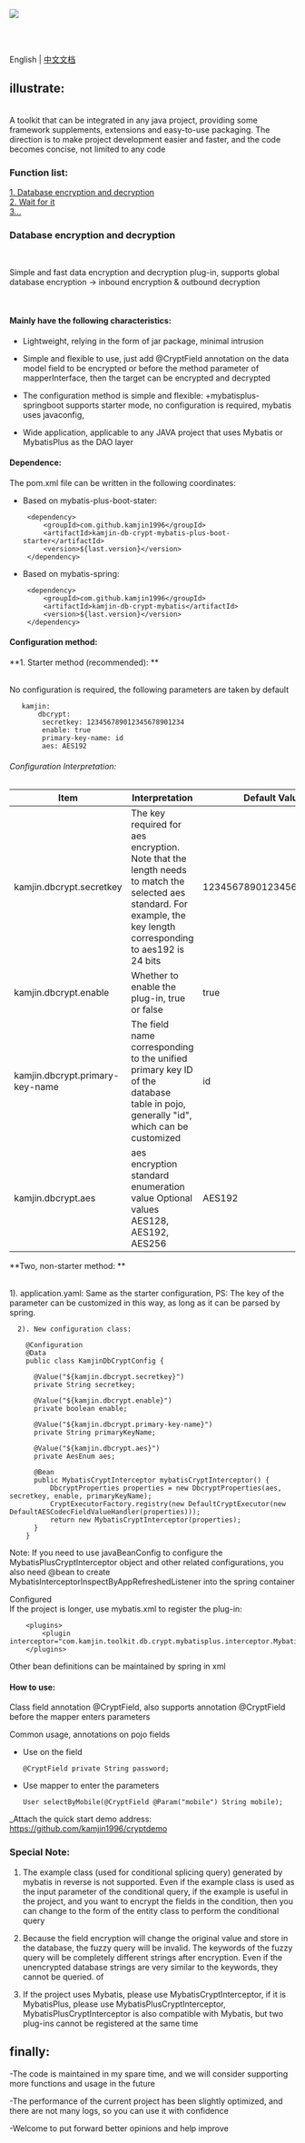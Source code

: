 ![](https://ftp.bmp.ovh/imgs/2019/12/9fdfb3fbd3e6225d.jpeg)


<br>
<div id = "englishRead"></div>

<br>

English | [中文文档](README.MD)
## illustrate:

 <br>
A toolkit that can be integrated in any java project, providing some framework supplements, extensions and easy-to-use packaging. The direction is to make project development easier and faster, and the code becomes concise, not limited to any code
<br>

### Function list:
<a href="#db.crypt">1. Database encryption and decryption</a><br>
<a href="#db.crypt">2. Wait for it</a><br>
<a href="#db.crypt">3...</a><br>


<h3><div id="db.crypt">Database encryption and decryption</div></h3>

<br>

Simple and fast data encryption and decryption plug-in, supports global database encryption -> inbound encryption & outbound decryption

<br>

#### Mainly have the following characteristics:

+ Lightweight, relying in the form of jar package, minimal intrusion

+ Simple and flexible to use, just add @CryptField annotation on the data model field to be encrypted or before the method parameter of mapperInterface, then the target can be encrypted and decrypted

+ The configuration method is simple and flexible:
  +mybatisplus-springboot supports starter mode, no configuration is required, mybatis uses javaconfig,

+ Wide application, applicable to any JAVA project that uses Mybatis or MybatisPlus as the DAO layer

#### Dependence:

The pom.xml file can be written in the following coordinates:

+ Based on mybatis-plus-boot-stater:

       <dependency>
           <groupId>com.github.kamjin1996</groupId>
           <artifactId>kamjin-db-crypt-mybatis-plus-boot-starter</artifactId>
           <version>${last.version}</version>
       </dependency>

+ Based on mybatis-spring:

       <dependency>
           <groupId>com.github.kamjin1996</groupId>
           <artifactId>kamjin-db-crypt-mybatis</artifactId>
           <version>${last.version}</version>
       </dependency>

#### Configuration method:

**1. Starter method (recommended): **

<br>
    No configuration is required, the following parameters are taken by default

       kamjin:
           dbcrypt:
            secretkey: 123456789012345678901234
            enable: true
            primary-key-name: id
            aes: AES192


###### Configuration Interpretation:
| Item | Interpretation | Default Value |
| ---- | ---- | ---- |
| kamjin.dbcrypt.secretkey | The key required for aes encryption. Note that the length needs to match the selected aes standard. For example, the key length corresponding to aes192 is 24 bits | 123456789012345678901234 |
| kamjin.dbcrypt.enable | Whether to enable the plug-in, true or false | true |
| kamjin.dbcrypt.primary-key-name | The field name corresponding to the unified primary key ID of the database table in pojo, generally "id", which can be customized | id |
| kamjin.dbcrypt.aes | aes encryption standard enumeration value Optional values ​​AES128, AES192, AES256 | AES192 |


**Two, non-starter method: **

<br>
      1). application.yaml:
          Same as the starter configuration, PS: The key of the parameter can be customized in this way, as long as it can be parsed by spring.

      2). New configuration class:

        @Configuration
        @Data
        public class KamjinDbCryptConfig {

          @Value("${kamjin.dbcrypt.secretkey}")
          private String secretkey;

          @Value("${kamjin.dbcrypt.enable}")
          private boolean enable;

          @Value("${kamjin.dbcrypt.primary-key-name}")
          private String primaryKeyName;

          @Value("${kamjin.dbcrypt.aes}")
          private AesEnum aes;

          @Bean
          public MybatisCryptInterceptor mybatisCryptInterceptor() {
              DbcryptProperties properties = new DbcryptProperties(aes, secretkey, enable, primaryKeyName);
              CryptExecutorFactory.registry(new DefaultCryptExecutor(new DefaultAESCodecFieldValueHandler(properties)));
              return new MybatisCryptInterceptor(properties);
          }
        }

Note: If you need to use javaBeanConfig to configure the MybatisPlusCryptInterceptor object and other related configurations, you also need @bean to create MybatisInterceptorInspectByAppRefreshedListener into the spring container

Configured
<br>
If the project is longer, use mybatis.xml to register the plug-in:

        <plugins>
            <plugin interceptor="com.kamjin.toolkit.db.crypt.mybatisplus.interceptor.MybatisPlusCryptInterceptor"/>
        </plugins>

Other bean definitions can be maintained by spring in xml


#### How to use:

Class field annotation @CryptField, also supports annotation @CryptField before the mapper enters parameters

Common usage, annotations on pojo fields

+ Use on the field

      @CryptField private String password;

+ Use mapper to enter the parameters

      User selectByMobile(@CryptField @Param("mobile") String mobile);

_Attach the quick start demo address:
https://github.com/kamjin1996/cryptdemo

### Special Note:
1. The example class (used for conditional splicing query) generated by mybatis in reverse is not supported. Even if the example class is used as the input parameter of the conditional query, if the example is useful in the project, and you want to encrypt the fields in the condition, then you can change to the form of the entity class to perform the conditional query

2. Because the field encryption will change the original value and store in the database, the fuzzy query will be invalid. The keywords of the fuzzy query will be completely different strings after encryption. Even if the unencrypted database strings are very similar to the keywords, they cannot be queried. of

3. If the project uses Mybatis, please use MybatisCryptInterceptor, if it is MybatisPlus, please use MybatisPlusCryptInterceptor, MybatisPlusCryptInterceptor is also compatible with Mybatis, but two plug-ins cannot be registered at the same time

## finally:

-The code is maintained in my spare time, and we will consider supporting more functions and usage in the future

-The performance of the current project has been slightly optimized, and there are not many logs, so you can use it with confidence

-Welcome to put forward better opinions and help improve

